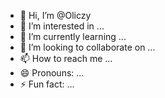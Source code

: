 - 👋 Hi, I’m @Oliczy
- 👀 I’m interested in ...
- 🌱 I’m currently learning ...
- 💞️ I’m looking to collaborate on ...
- 📫 How to reach me ...
- 😄 Pronouns: ...
- ⚡ Fun fact: ...

<!---
Oliczy/Oliczy is a ✨ special ✨ repository because its `README.md` (this file) appears on your GitHub profile.
You can click the Preview link to take a look at your changes.
--->
